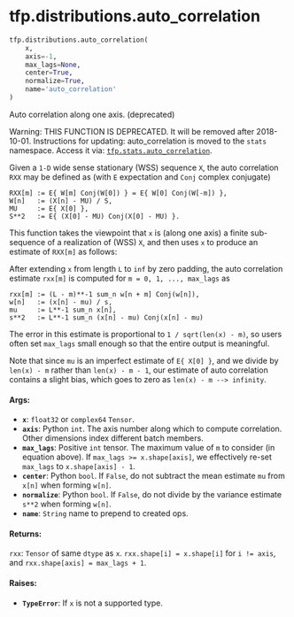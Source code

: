 <div itemscope itemtype="http://developers.google.com/ReferenceObject">
<meta itemprop="name" content="tfp.distributions.auto_correlation" />
<meta itemprop="path" content="Stable" />
</div>

# tfp.distributions.auto_correlation

``` python
tfp.distributions.auto_correlation(
    x,
    axis=-1,
    max_lags=None,
    center=True,
    normalize=True,
    name='auto_correlation'
)
```

Auto correlation along one axis. (deprecated)

Warning: THIS FUNCTION IS DEPRECATED. It will be removed after 2018-10-01.
Instructions for updating:
auto_correlation is moved to the `stats` namespace.  Access it via: <a href="../../tfp/stats/auto_correlation.md"><code>tfp.stats.auto_correlation</code></a>.

Given a `1-D` wide sense stationary (WSS) sequence `X`, the auto correlation
`RXX` may be defined as  (with `E` expectation and `Conj` complex conjugate)

```
RXX[m] := E{ W[m] Conj(W[0]) } = E{ W[0] Conj(W[-m]) },
W[n]   := (X[n] - MU) / S,
MU     := E{ X[0] },
S**2   := E{ (X[0] - MU) Conj(X[0] - MU) }.
```

This function takes the viewpoint that `x` is (along one axis) a finite
sub-sequence of a realization of (WSS) `X`, and then uses `x` to produce an
estimate of `RXX[m]` as follows:

After extending `x` from length `L` to `inf` by zero padding, the auto
correlation estimate `rxx[m]` is computed for `m = 0, 1, ..., max_lags` as

```
rxx[m] := (L - m)**-1 sum_n w[n + m] Conj(w[n]),
w[n]   := (x[n] - mu) / s,
mu     := L**-1 sum_n x[n],
s**2   := L**-1 sum_n (x[n] - mu) Conj(x[n] - mu)
```

The error in this estimate is proportional to `1 / sqrt(len(x) - m)`, so users
often set `max_lags` small enough so that the entire output is meaningful.

Note that since `mu` is an imperfect estimate of `E{ X[0] }`, and we divide by
`len(x) - m` rather than `len(x) - m - 1`, our estimate of auto correlation
contains a slight bias, which goes to zero as `len(x) - m --> infinity`.

#### Args:

* <b>`x`</b>:  `float32` or `complex64` `Tensor`.
* <b>`axis`</b>:  Python `int`. The axis number along which to compute correlation.
    Other dimensions index different batch members.
* <b>`max_lags`</b>:  Positive `int` tensor.  The maximum value of `m` to consider (in
    equation above).  If `max_lags >= x.shape[axis]`, we effectively re-set
    `max_lags` to `x.shape[axis] - 1`.
* <b>`center`</b>:  Python `bool`.  If `False`, do not subtract the mean estimate `mu`
    from `x[n]` when forming `w[n]`.
* <b>`normalize`</b>:  Python `bool`.  If `False`, do not divide by the variance
    estimate `s**2` when forming `w[n]`.
* <b>`name`</b>:  `String` name to prepend to created ops.


#### Returns:

`rxx`: `Tensor` of same `dtype` as `x`.  `rxx.shape[i] = x.shape[i]` for
  `i != axis`, and `rxx.shape[axis] = max_lags + 1`.


#### Raises:

* <b>`TypeError`</b>:  If `x` is not a supported type.